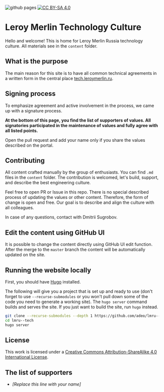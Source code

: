 ![github pages][gh-actions-badge] [![CC BY-SA 4.0][cc-by-sa-shield]][cc-by-sa]

[gh-actions-badge]: https://github.com/adeo/lmru--tech/workflows/github%20pages/badge.svg
[cc-by-sa]: http://creativecommons.org/licenses/by-sa/4.0/
[cc-by-sa-shield]: https://img.shields.io/badge/License-CC%20BY--SA%204.0-lightgrey.svg

# Leroy Merlin Technology Culture

Hello and welcome! This is home for Leroy Merlin Russia technology culture. All materials see in the `content` folder.

## What is the purpose

The main reason for this site is to have all common technical agreements in a written form in the central place [tech.leroymerlin.ru](https://tech.leroymerlin.ru/).

## Signing process

To emphasize agreement and active involvement in the process, we came up with a signature process.

**At the bottom of this page, you find the list of supporters of values.
All signatories participated in the maintenance of values and fully agree with all listed points.**

Open the pull request and add your name only if you share the values described on the portal.

## Contributing

All content crafted manually by the group of enthusiasts.
You can find `.md` files in the `content` folder.
The contribution is welcomed, let's build, support, and describe the best engineering culture.

Feel free to open PR or Issue in this repo. 
There is no special described process of updating the values or other content.
Therefore, the form of change is open and free. 
Our goal is to describe and align the culture with all colleagues.

In case of any questions, contact with Dmitrii Sugrobov.

## Edit the content using GitHub UI

It is possible to change the content directly using GitHub UI edit function. 
After the merge to the `master` branch the content will be automatically updated on the site.

## Running the website locally

First, you should have [Hugo](https://gohugo.io/getting-started/installing/) installed.

The following will give you a project that is set up and ready to use (don't forget to use `--recurse-submodules` or you won't pull down some of the code you need to generate a working site). The `hugo server` command builds and serves the site. If you just want to build the site, run `hugo` instead.

```bash
git clone --recurse-submodules --depth 1 https://github.com/adeo/lmru--tech
cd lmru--tech
hugo server
```

## License
This work is licensed under a [Creative Commons Attribution-ShareAlike 4.0 International License][cc-by-sa].

## The list of supporters

* *[Replace this line with your name]*
